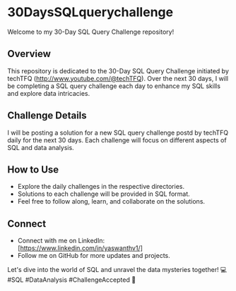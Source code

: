 # 30DaysSQLquerychallenge
Welcome to my 30-Day SQL Query Challenge repository! 

## Overview

This repository is dedicated to the 30-Day SQL Query Challenge initiated by techTFQ (http://www.youtube.com/@techTFQ). Over the next 30 days, I will be completing a SQL query challenge each day to enhance my SQL skills and explore data intricacies.

## Challenge Details

I will be posting a solution for a new SQL query challenge postd by techTFQ daily for the next 30 days.
Each challenge will focus on different aspects of SQL and data analysis.

## How to Use

- Explore the daily challenges in the respective directories.
- Solutions to each challenge will be provided in SQL format.
- Feel free to follow along, learn, and collaborate on the solutions.
## Connect
- Connect with me on LinkedIn: [https://www.linkedin.com/in/yaswanthv1/]
- Follow me on GitHub for more updates and projects.
  
Let's dive into the world of SQL and unravel the data mysteries together! 💻 #SQL #DataAnalysis #ChallengeAccepted 🌟
